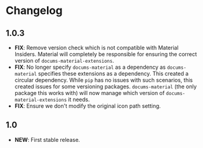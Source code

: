 # Changelog

## 1.0.3

- **FIX**: Remove version check which is not compatible with Material Insiders. Material will completely be responsible
  for ensuring the correct version of `docums-material-extensions`.
- **FIX**: No longer specify `docums-material` as a dependency as `docums-material` specifies these extensions as a
  dependency. This created a circular dependency. While `pip` has no issues with such scenarios, this created issues
  for some versioning packages. `docums-material` (the only package this works with) will now manage which version of
  `docums-material-extensions` it needs.
- **FIX**: Ensure we don't modify the original icon path setting.

## 1.0

- **NEW**: First stable release.
